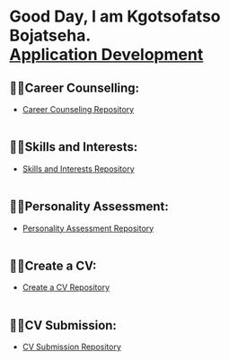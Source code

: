 <h1>Good Day, I am Kgotsofatso Bojatseha. <br/><a href="https://github.com/joshmadakor1">Application Development</a>

<h2>👨‍💻Career Counselling:</h2>

  - [Career Counseling Repository](https://github.com/Fats00/Career-Counselling)
 <br></br>
 
<h2>👨‍💻Skills and Interests:</h2>

  - [Skills and Interests Repository](https://github.com/Fats00/Career-Counselling)
    <br></br>
 
<h2>👨‍💻Personality Assessment:</h2>

  - [Personality Assessment Repository](https://github.com/Fats00/Career-Counselling)
 <br></br>

 <h2>👨‍💻Create a CV:</h2>
 
  - [Create a CV Repository](https://github.com/Fats00/Career-Counselling)
    <br></br>
 
<h2>👨‍💻CV Submission:</h2>

- [CV Submission Repository](https://github.com/Fats00/CV-Submission/blob/main/README.md)
  <br></br>



